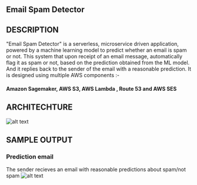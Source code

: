 ## Email Spam Detector

## DESCRIPTION

"Email Spam Detector" is a serverless, microservice driven application, powered by a machine learning model to predict whether an email is spam or not. This system that upon receipt of an email message, automatically flag it as spam or not, based on the prediction obtained from the ML model. And it replies back to the sender of the email with a reasonable prediction. It is designed using multiple AWS components :-
#### Amazon Sagemaker, AWS S3, AWS Lambda , Route 53 and AWS SES

## ARCHITECHTURE 
![alt text](https://github.com/im-vaibhav/Intelligent-System-Design-using-Cloud/blob/master/images/architecture-designer.png)

## SAMPLE OUTPUT 
### Prediction email
The sender recieves an email with reasonable predictions about spam/not spam
![alt text](https://github.com/im-vaibhav/Intelligent-System-Design-using-Cloud/blob/master/images/spam_notify_email.png)



